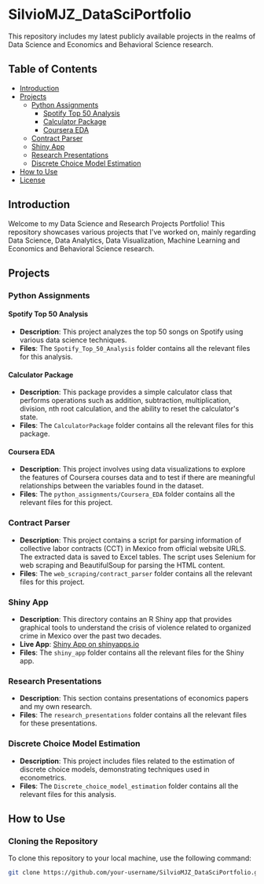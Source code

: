 # SilvioMJZ_DataSciPortfolio

This repository includes my latest publicly available projects in the realms of Data Science and Economics and Behavioral Science research.

## Table of Contents

- [Introduction](#introduction)
- [Projects](#projects)
  - [Python Assignments](#python-assignments)
    - [Spotify Top 50 Analysis](#spotify-top-50-analysis)
    - [Calculator Package](#calculator-package)
    - [Coursera EDA](#coursera-eda)
  - [Contract Parser](#contract-parser)
  - [Shiny App](#shiny-app)
  - [Research Presentations](#research-presentations)
  - [Discrete Choice Model Estimation](#discrete-choice-model-estimation)
- [How to Use](#how-to-use)
- [License](#license)

## Introduction

Welcome to my Data Science and Research Projects Portfolio! This repository showcases various projects that I've worked on, mainly regarding Data Science, Data Analytics, Data Visualization, Machine Learning and Economics and Behavioral Science research.

## Projects

### Python Assignments

#### Spotify Top 50 Analysis

- **Description**: This project analyzes the top 50 songs on Spotify using various data science techniques.
- **Files**: The `Spotify_Top_50_Analysis` folder contains all the relevant files for this analysis.

#### Calculator Package

- **Description**: This package provides a simple calculator class that performs operations such as addition, subtraction, multiplication, division, nth root calculation, and the ability to reset the calculator's state.
- **Files**: The `CalculatorPackage` folder contains all the relevant files for this package.

#### Coursera EDA

- **Description**: This project involves using data visualizations to explore the features of Coursera courses data and to test if there are meaningful relationships between the variables found in the dataset.
- **Files**: The `python_assignments/Coursera_EDA` folder contains all the relevant files for this project.

### Contract Parser

- **Description**: This project contains a script for parsing information of collective labor contracts (CCT) in Mexico from official website URLS. The extracted data is saved to Excel tables. The script uses Selenium for web scraping and BeautifulSoup for parsing the HTML content.
- **Files**: The `web_scraping/contract_parser` folder contains all the relevant files for this project.

### Shiny App

- **Description**: This directory contains an R Shiny app that provides graphical tools to understand the crisis of violence related to organized crime in Mexico over the past two decades.
- **Live App**: [Shiny App on shinyapps.io](https://mao-zen.shinyapps.io/Shiny_SS/)
- **Files**: The `shiny_app` folder contains all the relevant files for the Shiny app.

### Research Presentations

- **Description**: This section contains presentations of economics papers and my own research.
- **Files**: The `research_presentations` folder contains all the relevant files for these presentations.

### Discrete Choice Model Estimation

- **Description**: This project includes files related to the estimation of discrete choice models, demonstrating techniques used in econometrics.
- **Files**: The `Discrete_choice_model_estimation` folder contains all the relevant files for this analysis.

## How to Use

### Cloning the Repository

To clone this repository to your local machine, use the following command:

```bash
git clone https://github.com/your-username/SilvioMJZ_DataSciPortfolio.git
